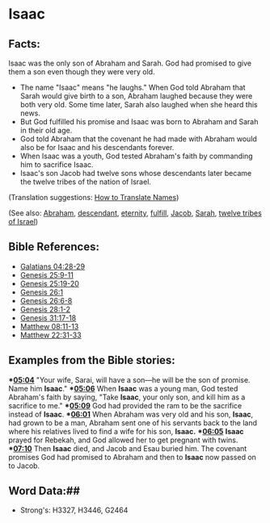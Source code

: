 # Isaac #

## Facts: ##

Isaac was the only son of Abraham and Sarah. God had promised to give them a son even though they were very old.

 * The name "Isaac" means "he laughs." When God told Abraham that Sarah would give birth to a son, Abraham laughed because they were both very old. Some time later, Sarah also laughed when she heard this news.
 * But God fulfilled his promise and Isaac was born to Abraham and Sarah in their old age.
 * God told Abraham that the covenant he had made with Abraham would also be for Isaac and his descendants forever.
 * When Isaac was a youth, God tested Abraham's faith by commanding him to sacrifice Isaac.
 * Isaac's son Jacob had twelve sons whose descendants later became the twelve tribes of the nation of Israel.

(Translation suggestions: [How to Translate Names](rc://en/ta/man/translate/translate-names))

(See also: [Abraham](abraham.md), [descendant](../other/descendant.md), [eternity](../kt/eternity.md), [fulfill](../kt/fulfill.md), [Jacob](jacob.md), [Sarah](sarah.md), [twelve tribes of Israel](../other/12tribesofisrael.md))

## Bible References: ##

* [Galatians 04:28-29](rc://en/tn/help/gal/04/28)
* [Genesis 25:9-11](rc://en/tn/help/gen/25/09)
* [Genesis 25:19-20](rc://en/tn/help/gen/25/19)
* [Genesis 26:1](rc://en/tn/help/gen/26/01)
* [Genesis 26:6-8](rc://en/tn/help/gen/26/06)
* [Genesis 28:1-2](rc://en/tn/help/gen/28/01)
* [Genesis 31:17-18](rc://en/tn/help/gen/31/17)
* [Matthew 08:11-13](rc://en/tn/help/mat/08/11)
* [Matthew 22:31-33](rc://en/tn/help/mat/22/31)

## Examples from the Bible stories: ##

  __*[05:04](rc://en/tn/help/obs/05/04)__ "Your wife, Sarai, will have a son—he will be the son of promise. Name him __Isaac__."
  __*[05:06](rc://en/tn/help/obs/05/06)__ When __Isaac__ was a young man, God tested Abraham's faith by saying, "Take __Isaac__, your only son, and kill him as a sacrifice to me."
  __*[05:09](rc://en/tn/help/obs/05/09)__ God had provided the ram to be the sacrifice instead of __Isaac__.
  __*[06:01](rc://en/tn/help/obs/06/01)__ When Abraham was very old and his son, __Isaac__, had grown to be a man, Abraham sent one of his servants back to the land where his relatives lived to find a wife for his son, __Isaac.__ 
  __*[06:05](rc://en/tn/help/obs/06/05)__ __Isaac__ prayed for Rebekah, and God allowed her to get pregnant with twins.
  __*[07:10](rc://en/tn/help/obs/07/10)__ Then __Isaac__ died, and Jacob and Esau buried him. The covenant promises God had promised to Abraham and then to __Isaac__ now passed on to Jacob.

## Word Data:##

* Strong's: H3327, H3446, G2464
